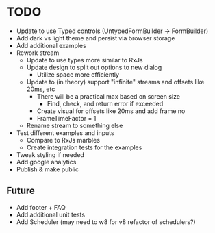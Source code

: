# TODO

* Update to use Typed controls (UntypedFormBuilder -> FormBuilder)
* Add dark vs light theme and persist via browser storage
* Add additional examples
* Rework stream
  * Update to use types more similar to RxJs
  * Update design to split out options to new dialog
    * Utilize space more efficiently
  * Update to (in theory) support "infinite" streams and offsets like 20ms, etc
    * There will be a practical max based on screen size
      * Find, check, and return error if exceeded
    * Create visual for offsets like 20ms and add frame no
    * FrameTimeFactor = 1
  * Rename stream to something else
* Test different examples and inputs
  * Compare to RxJs marbles
  * Create integration tests for the examples
* Tweak styling if needed
* Add google analytics
* Publish & make public

## Future

* Add footer + FAQ
* Add additional unit tests
* Add Scheduler (may need to w8 for v8 refactor of schedulers?)
